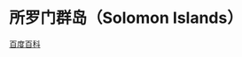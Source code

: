 # 所罗门群岛（Solomon Islands）

[百度百科](https://baike.baidu.com/item/%E6%89%80%E7%BD%97%E9%97%A8%E7%BE%A4%E5%B2%9B/423557)